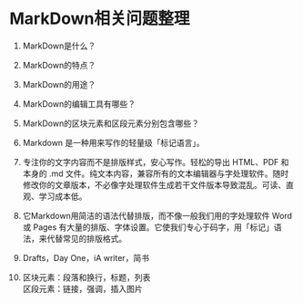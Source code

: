 # MarkDown相关问题整理
1.	MarkDown是什么？
2.	MarkDown的特点？
3.	MarkDown的用途？
4.	MarkDown的编辑工具有哪些？
5.	MarkDown的区块元素和区段元素分别包含哪些？




1.	Markdown 是一种用来写作的轻量级「标记语言」。
2.	专注你的文字内容而不是排版样式，安心写作。轻松的导出 HTML、PDF 和本身的 .md 文件。纯文本内容，兼容所有的文本编辑器与字处理软件。随时修改你的文章版本，不必像字处理软件生成若干文件版本导致混乱。可读、直观、学习成本低。
3.	它Markdown用简洁的语法代替排版，而不像一般我们用的字处理软件 Word 或 Pages 有大量的排版、字体设置。它使我们专心于码字，用「标记」语法，来代替常见的排版格式。
4.	 Drafts，Day One，iA writer，简书
5.	区块元素：段落和换行，标题，列表  
区段元素：链接，强调，插入图片
